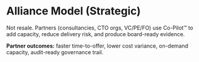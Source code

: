 # Alliance Model (Strategic)

Not resale. Partners (consultancies, CTO orgs, VC/PE/FO) use Co-Pilot™ to add capacity, reduce delivery risk, and produce board-ready evidence.

**Partner outcomes:** faster time-to-offer, lower cost variance, on-demand capacity, audit-ready governance trail.
